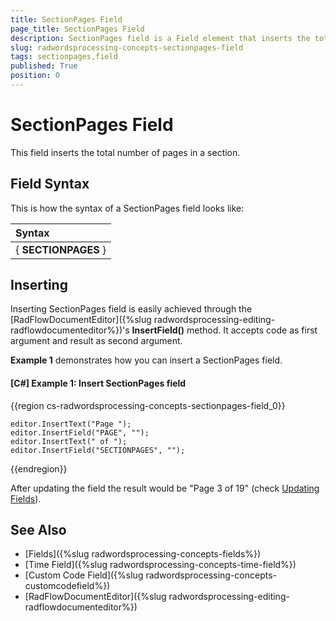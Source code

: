 ```yaml
---
title: SectionPages Field
page_title: SectionPages Field
description: SectionPages field is a Field element that inserts the total number of pages in a section.
slug: radwordsprocessing-concepts-sectionpages-field
tags: sectionpages,field
published: True
position: 0
---
```


# SectionPages Field

This field inserts the total number of pages in a section.

## Field Syntax

This is how the syntax of a SectionPages field looks like:

| Syntax   											  |
| :---     											  |
| { **SECTIONPAGES** } |    

 
## Inserting

Inserting SectionPages field is easily achieved through the [RadFlowDocumentEditor]({%slug radwordsprocessing-editing-radflowdocumenteditor%})'s __InsertField()__ method. It accepts code as first argument and result as second argument.

__Example 1__ demonstrates how you can insert a SectionPages field.
 
#### __[C#] Example 1: Insert SectionPages field__

{{region cs-radwordsprocessing-concepts-sectionpages-field_0}}

	editor.InsertText("Page ");
    editor.InsertField("PAGE", "");
    editor.InsertText(" of ");
    editor.InsertField("SECTIONPAGES", "");

{{endregion}}


After updating the field the result would be "Page 3 of 19" (check [Updating Fields](https://docs.telerik.com/devtools/document-processing/libraries/radwordsprocessing/concepts/fields/fields#updating-fields)).

## See Also

* [Fields]({%slug radwordsprocessing-concepts-fields%})
* [Time Field]({%slug radwordsprocessing-concepts-time-field%})
* [Custom Code Field]({%slug radwordsprocessing-concepts-customcodefield%})
* [RadFlowDocumentEditor]({%slug radwordsprocessing-editing-radflowdocumenteditor%})


